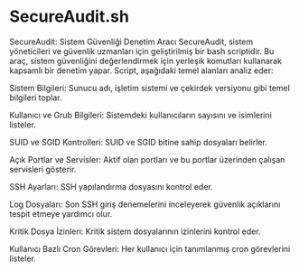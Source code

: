 # SecureAudit.sh
SecureAudit: Sistem Güvenliği Denetim Aracı
SecureAudit, sistem yöneticileri ve güvenlik uzmanları için geliştirilmiş bir bash scriptidir. Bu araç, sistem güvenliğini değerlendirmek için yerleşik komutları kullanarak kapsamlı bir denetim yapar. Script, aşağıdaki temel alanları analiz eder:

Sistem Bilgileri: Sunucu adı, işletim sistemi ve çekirdek versiyonu gibi temel bilgileri toplar.

Kullanıcı ve Grub Bilgileri: Sistemdeki kullanıcıların sayısını ve isimlerini listeler.

SUID ve SGID Kontrolleri: SUID ve SGID bitine sahip dosyaları belirler.

Açık Portlar ve Servisler: Aktif olan portları ve bu portlar üzerinden çalışan servisleri gösterir.

SSH Ayarları: SSH yapılandırma dosyasını kontrol eder.

Log Dosyaları: Son SSH giriş denemelerini inceleyerek güvenlik açıklarını tespit etmeye yardımcı olur.

Kritik Dosya İzinleri: Kritik sistem dosyalarının izinlerini kontrol eder.

Kullanıcı Bazlı Cron Görevleri: Her kullanıcı için tanımlanmış cron görevlerini listeler.
